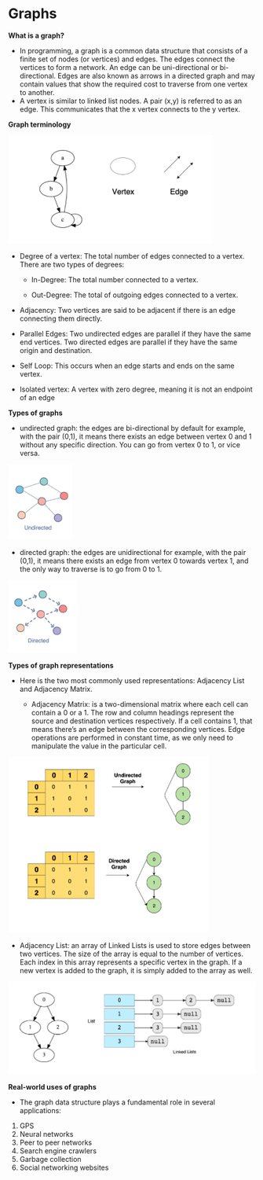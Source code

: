 # Graphs

**What is a graph?**

- In programming, a graph is a common data structure that consists of a finite set of nodes (or vertices) and edges. The edges connect the vertices to form a network. An edge can be uni-directional or bi-directional. Edges are also known as arrows in a directed graph and may contain values that show the required cost to traverse from one vertex to another.
- A vertex is similar to linked list nodes. A pair (x,y) is referred to as an edge. This communicates that the x vertex connects to the y vertex.

**Graph terminology**

![graph](Code401reading-notes/images/graph1.png)

- Degree of a vertex: The total number of edges connected to a vertex. There are two types of degrees:

  - In-Degree: The total number connected to a vertex.

  - Out-Degree: The total of outgoing edges connected to a vertex.

- Adjacency: Two vertices are said to be adjacent if there is an edge connecting them directly.

- Parallel Edges: Two undirected edges are parallel​ if they have the same end vertices. Two directed edges are parallel if they have the same origin and destination.

- Self Loop: This occurs when an edge starts and ends on the same vertex.

- Isolated vertex: A vertex with zero degree, meaning it is not an endpoint of an edge

**Types of graphs**

- undirected graph: the edges are bi-directional by default
for example, with the pair (0,1), it means there exists an edge between vertex 0 and 1 without any specific direction. You can go from vertex 0 to 1, or vice versa.

![image](Code401reading-notes/images/undirection.png)

- directed graph: the edges are unidirectional
for example, with the pair (0,1), it means there exists an edge from vertex 0 towards vertex 1, and the only way to traverse is to go from 0 to 1.

![image](Code401reading-notes/images/directional.png)

**Types of graph representations**

- Here is the two most commonly used representations: Adjacency List and Adjacency Matrix.

   - Adjacency Matrix: is a two-dimensional matrix where each cell can contain a 0 or a 1.​ The row and column headings represent the source and destination vertices respectively. If a cell contains 1, that means there’s an edge between the corresponding vertices. Edge operations are performed in constant time, as we only need to manipulate the value in the particular cell.

![image](Code401reading-notes/images/matrix.png)

- Adjacency List: an array of Linked Lists is used to store edges between two vertices. The size of the array is equal to the number of vertices. Each index in this array represents a specific vertex in the graph. If a new vertex is added to the graph, it is simply added to the array as well.

![image](Code401reading-notes/images/list.png)


**Real-world uses of graphs**

- The graph data structure plays a fundamental role in several applications:

1. GPS
2. Neural networks
3. Peer to peer networks
4. Search engine crawlers
5. Garbage collection
6. Social networking websites